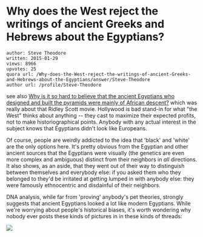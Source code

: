 # Why does the West reject the writings of ancient Greeks and Hebrews about the Egyptians?

	author: Steve Theodore
	written: 2015-01-29
	views: 8966
	upvotes: 25
	quora url: /Why-does-the-West-reject-the-writings-of-ancient-Greeks-and-Hebrews-about-the-Egyptians/answer/Steve-Theodore
	author url: /profile/Steve-Theodore


see also [Why is it so hard to believe that the ancient Egyptians who designed and built the pyramids were mainly of African descent?](https://www.quora.com/Why-is-it-so-hard-to-believe-that-the-ancient-Egyptians-who-designed-and-built-the-pyramids-were-mainly-of-African-descent) which was really about that Ridley Scott movie. Hollywood is bad stand-in for what "the West" thinks about anything -- they cast to maximize their expected profits, not to make historiographical points. Anybody with any actual interest in the subject knows that Egyptians didn't look like Europeans.

Of course, people are weirdly addicted to the idea that 'black' and 'white' are the only options here. It's pretty obvious from the Egyptian and other ancient sources that the Egyptians were visually (the genetics are even more complex and ambiguous) distinct from their neighbors in _all_ directions. It also shows, as an aside, that they went out of their way to distinguish between themselves and everybody else: if you asked them who they belonged to they'd be irritated at getting lumped in with anybody else: they were famously ethnocentric and disdainful of their neighbors.

DNA analysis, while far from 'proving' anybody's pet theories, strongly suggests that ancient Egyptians looked a lot like modern Egyptians. While we're worrying about people's historical biases, it's worth wondering why nobody ever posts these kinds of pictures in in these kinds of threads:



![](https://qph.fs.quoracdn.net/main-qimg-efacda90273556110963cd6415b12405-c)

